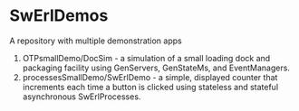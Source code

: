 # SwErlDemos
A repository with multiple demonstration apps

1. OTPsmallDemo/DocSim - a simulation of a small loading dock and packaging facility using GenServers, GenStateMs, and EventManagers.
2. processesSmallDemo/SwErlDemo - a simple, displayed counter that increments each time a button is clicked using  stateless and stateful asynchronous SwErlProcesses.
